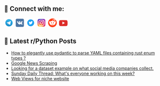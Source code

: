 ## 🔎 Connect with me:
[<img src="https://github.com/bullbesh/bullbesh/blob/main/images/Telegram.png" width="32" height="32" />](https://t.me/bullbesh)
[<img src="https://github.com/bullbesh/bullbesh/blob/main/images/VK.png" width="32" height="32" />](https://vk.com/bullbesh)
[<img src="https://github.com/bullbesh/bullbesh/blob/main/images/Twitter.png" width="32" height="32" />](https://twitter.com/bullbesh1)
[<img src="https://github.com/bullbesh/bullbesh/blob/main/images/Instagram.png" width="32" height="32" />](https://www.instagram.com/bullbesh)
[<img src="https://github.com/bullbesh/bullbesh/blob/main/images/Reddit.png" width="32" height="32" />](https://www.reddit.com/user/bullbesh)
[<img src="https://github.com/bullbesh/bullbesh/blob/main/images/YouTube.png" width="32" height="32" />](https://www.youtube.com/channel/UCtfjRs6uzgq5mfm8S06WTcg)

## 📕 Latest r/Python Posts
<!-- BLOG-POST-LIST:START -->
- [How to elegantly use pydantic to parse YAML files containing rust enum types ?](https://www.reddit.com/r/Python/comments/1f0oud5/how_to_elegantly_use_pydantic_to_parse_yaml_files/)
- [Google News Scraping](https://www.reddit.com/r/Python/comments/1f0mvhl/google_news_scraping/)
- [Looking for a dataset example on what social media companies collect.](https://www.reddit.com/r/Python/comments/1f0jy3c/looking_for_a_dataset_example_on_what_social/)
- [Sunday Daily Thread: What&#39;s everyone working on this week?](https://www.reddit.com/r/Python/comments/1f0jb7c/sunday_daily_thread_whats_everyone_working_on/)
- [Web Views for niche website](https://www.reddit.com/r/Python/comments/1f0ih0q/web_views_for_niche_website/)
<!-- BLOG-POST-LIST:END -->
